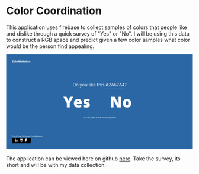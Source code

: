 # Color Coordination
This application uses firebase to collect samples of colors that people like and dislike through a quick survey of "Yes" or "No". I will be using this data to construct a RGB space and predict given a few color samples what color would be the person find appealing.


![Screen Shot](/ColorCoordination.png "ColorCoordination")


The application can be viewed here on github [here](thebigbluebox.github.io/ColorCoordination). Take the survey, its short and will be with my data collection.